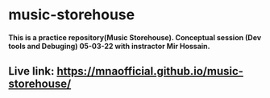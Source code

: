 # music-storehouse
#### This is a practice repository(Music Storehouse). Conceptual session (Dev tools and Debuging) 05-03-22 with instractor Mir Hossain.
## Live link: https://mnaofficial.github.io/music-storehouse/
